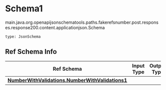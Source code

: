 # Schema1
main.java.org.openapijsonschematools.paths.fakerefsnumber.post.responses.response200.content.applicationjson.Schema
```
type: JsonSchema
```

## Ref Schema Info
Ref Schema | Input Type | Output Type
---------- | ---------- | -----------
[**NumberWithValidations.NumberWithValidations1**](../../../../../../../../hematools/components/schemas/NumberWithValidations.md) |  | 
